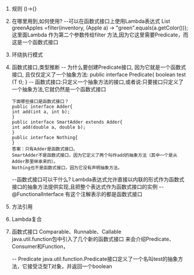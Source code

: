1. 规则
  ()->{}
2. 在哪里用到,如何使用?
   --可以在函数式接口上使用Lambda表达式
    List<Apple> greenApples =filter(inventory, (Apple a) -> "green".equals(a.getColor()));
    这里面Lambda 作为第二个参数传给filter 方法,因为它这里需要Predicate<T>，而这是一个函数式接口
    
    
3. 环绕执行模式
4. 函数式接口,类型推断
    -- 为什么要创建Predicate<T>接口, 因为它就是一个函数式接口, 且仅仅定义了一个抽象方法:
      public interface Predicate<T>{
      boolean test (T t);
      }
    -- 函数式接口:只定义一个抽象方法的接口,或者说:只要接口只定义了一个抽象方法,它就仍然是一个函数式接口
    ```
   下面哪些接口是函数式接口？
   public interface Adder{
   int add(int a, int b);
   }
   public interface SmartAdder extends Adder{
   int add(double a, double b);
   }
   public interface Nothing{
   }
   答案：只有Adder是函数式接口。
   SmartAdder不是函数式接口，因为它定义了两个叫作add的抽象方法（其中一个是从
   Adder那里继承来的）。
   Nothing也不是函数式接口，因为它没有声明抽象方法。
    ```
   --函数式接口可以干什么?
     Lambda表达式允许直接以内联的形式作为函数式接口的抽象方法提供实现,且把整个表达式作为函数式接口的实例
   -- @FunctionalInterface 有这个注解表示的都是函数式接口
   
5. 方法引用
6. Lambda复合

7. 函数式接口 Comparable、Runnable、Callable  
            java.util.function包中引入了几个新的函数式接口 来会介绍Predicate、Consumer和Function，
            
    -- Predicate
       java.util.function.Predicate<T>接口定义了一个名叫test的抽象方法，它接受泛型T对象，并返回一个boolean        
            















